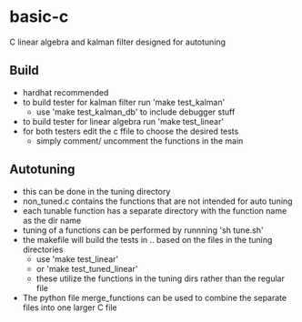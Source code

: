 # basic-c
C linear algebra and kalman filter designed for autotuning

## Build
  * hardhat recommended
  * to build tester for kalman filter run 'make test_kalman'
    * use 'make test_kalman_db' to include debugger stuff
  * to build tester for linear algebra run 'make test_linear'
  * for both testers edit the c ffile to choose the desired tests
    * simply comment/ uncomment the functions in the main


## Autotuning
  * this can be done in the tuning directory
  * non_tuned.c contains the functions that are not intended for auto tuning
  * each tunable function has a separate directory with the function name as the dir name
  * tuning of a functions can be performed by runnning 'sh tune.sh'
  * the makefile will build the tests in .. based on the files in the tuning directories
    * use 'make test_linear'
    * or 'make test_tuned_linear'
    * these utilize the functions in the tuning dirs rather than the regular file
  * The python file merge_functions can be used to combine the separate files into one larger C file
